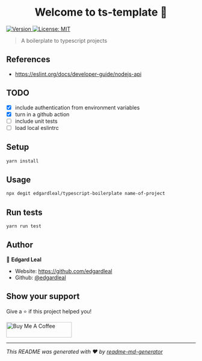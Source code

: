 <h1 align="center">Welcome to ts-template 👋</h1>
<p>
  <a href="https://www.npmjs.com/package/ts-template" target="_blank">
    <img alt="Version" src="https://img.shields.io/npm/v/ts-template.svg">
  </a>
  <a href="#" target="_blank">
    <img alt="License: MIT" src="https://img.shields.io/badge/License-MIT-yellow.svg" />
  </a>
</p>

> A boilerplate to typescript projects

## References

* https://eslint.org/docs/developer-guide/nodejs-api

## TODO

* [X] include authentication from environment variables
* [X] turn in a github action
* [ ] include unit tests
* [ ] load local eslintrc

## Setup

```sh
yarn install
```

## Usage

```sh
npx degit edgardleal/typescript-boilerplate name-of-project
```

## Run tests

```sh
yarn run test
```

## Author

👤 **Edgard Leal**

* Website: https://github.com/edgardleal
* Github: [@edgardleal](https://github.com/edgardleal)

## Show your support

Give a ⭐️ if this project helped you!

<a href="https://www.buymeacoffee.com/edgardleal" target="_blank"><img src="https://cdn.buymeacoffee.com/buttons/default-orange.png" alt="Buy Me A Coffee" height="41" width="174"></a>

***
_This README was generated with ❤️ by [readme-md-generator](https://github.com/kefranabg/readme-md-generator)_
